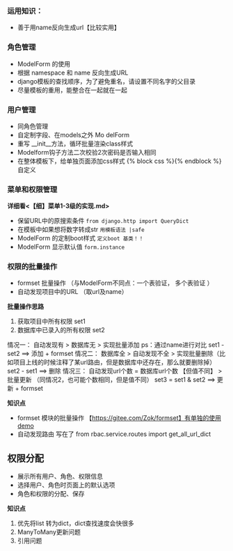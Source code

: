 ### 运用知识：
- 善于用name反向生成url【比较实用】

### 角色管理
- ModelForm 的使用
- 根据 namespace 和 name 反向生成URL
- django模板的查找顺序，为了避免重名，请设置不同名字的父目录
- 尽量模板的重用，能整合在一起就在一起


### 用户管理
- 同角色管理
- 自定制字段、在models之外  Mo delForm
- 重写 __init__方法，循环批量渲染class样式
- Modelform钩子方法二次校验2次密码是否输入相同
- 在整体模板下，给单独页面添加css样式 {% block css %}{% endblock %}自定义

### 菜单和权限管理
**详细看<【细】菜单1-3级的实现.md>**
- 保留URL中的原搜索条件 `from django.http import QueryDict`
- 在模板中如果想将数字转成str `用模板语法 |safe`
- ModelForm 的定制boot样式 `定义boot 基类！！`
- ModelForm 显示默认值 `form.instance`


### 权限的批量操作
- formset 批量操作  （与ModelForm不同点：一个表验证， 多个表验证 ）
- 自动发现项目中的URL  （取url及name）

**批量操作思路**
1. 获取项目中所有权限 set1
2. 数据库中已录入的所有权限 set2

情况一： 自动发现有 > 数据库无 > 实现批量添加 ps：通过name进行对比
    set1 - set2 ==> 添加 
    + formset
情况二： 数据库全 > 自动发现不全 > 实现批量删除（比如项目上线的时候注释了某url路由，但是数据库中还存在，那么就要删除掉）
    set2 - set1 ==> 删除
情况三： 自动发现url个数 = 数据库url个数 【但值不同】 > 批量更新 （同情况2，也可能个数相同，但是值不同）
    set3 = set1 & set2 ==> 更新
    + formset

**知识点**
- formset 模块的批量操作  【https://gitee.com/Zok/formset】有单独的使用demo
- 自动发现路由  写在了   from rbac.service.routes import get_all_url_dict


## 权限分配
- 展示所有用户、角色、权限信息
- 选择用户、角色时页面上的默认选项
- 角色和权限的分配、保存

**知识点**
1. 优先将list 转为dict，dict查找速度会快很多
2. ManyToMany更新问题
3. 引用问题
